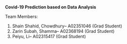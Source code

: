 **Covid-19 Prediction based on Data Analysis**

Team Members:
1. Shain Shahid, Chowdhury– A02351046 (Grad Student)
2. Zarin Subah, Shamma– A02368194 (Grad Student)
3. Peiyu, Li– A02315417 (Grad Student)
